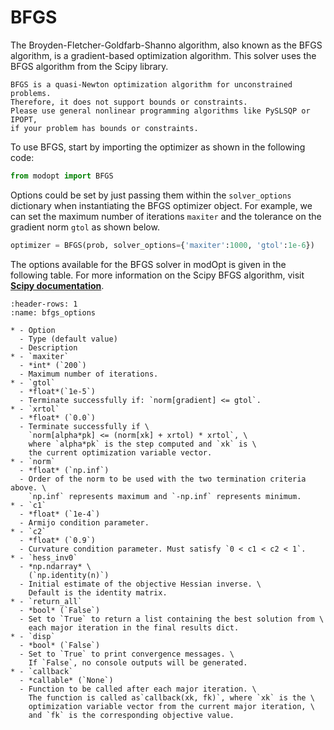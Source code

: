# BFGS

The Broyden-Fletcher-Goldfarb-Shanno algorithm, also known as the BFGS algorithm, 
is a gradient-based optimization algorithm.
This solver uses the BFGS algorithm from the Scipy library.
```{note}
BFGS is a quasi-Newton optimization algorithm for unconstrained problems.
Therefore, it does not support bounds or constraints.
Please use general nonlinear programming algorithms like PySLSQP or IPOPT, 
if your problem has bounds or constraints.
```

To use BFGS, start by importing the optimizer as shown in the following code:
```py
from modopt import BFGS
```

Options could be set by just passing them within the `solver_options` dictionary when 
instantiating the BFGS optimizer object.
For example, we can set the maximum number of iterations `maxiter` 
and the tolerance on the gradient norm `gtol` as shown below.

```py
optimizer = BFGS(prob, solver_options={'maxiter':1000, 'gtol':1e-6})
```

The options available for the BFGS solver in modOpt is given in the following table.
For more information on the Scipy BFGS algorithm, visit
**[Scipy documentation](https://docs.scipy.org/doc/scipy/reference/optimize.minimize-bfgs.html)**.

```{list-table} BFGS solver options
:header-rows: 1
:name: bfgs_options

* - Option
  - Type (default value)
  - Description
* - `maxiter`
  - *int* (`200`)
  - Maximum number of iterations.
* - `gtol`
  - *float*(`1e-5`)
  - Terminate successfully if: `norm[gradient] <= gtol`.
* - `xrtol`
  - *float* (`0.0`)
  - Terminate successfully if \
    `norm[alpha*pk] <= (norm[xk] + xrtol) * xrtol`, \
    where `alpha*pk` is the step computed and `xk` is \
    the current optimization variable vector.
* - `norm`
  - *float* (`np.inf`)
  - Order of the norm to be used with the two termination criteria above. \
    `np.inf` represents maximum and `-np.inf` represents minimum.
* - `c1`
  - *float* (`1e-4`)
  - Armijo condition parameter.
* - `c2`
  - *float* (`0.9`)
  - Curvature condition parameter. Must satisfy `0 < c1 < c2 < 1`.
* - `hess_inv0`
  - *np.ndarray* \
    (`np.identity(n)`)
  - Initial estimate of the objective Hessian inverse. \
    Default is the identity matrix.
* - `return_all`
  - *bool* (`False`)
  - Set to `True` to return a list containing the best solution from \
    each major iteration in the final results dict.
* - `disp`
  - *bool* (`False`)
  - Set to `True` to print convergence messages. \
    If `False`, no console outputs will be generated.
* - `callback`
  - *callable* (`None`)
  - Function to be called after each major iteration. \
    The function is called as`callback(xk, fk)`, where `xk` is the \
    optimization variable vector from the current major iteration, \
    and `fk` is the corresponding objective value.
```